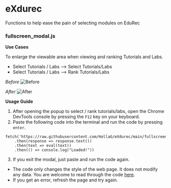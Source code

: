 # eXdurec
Functions to help ease the pain of selecting modules on EduRec

### fullscreen_modal.js
**Use Cases**

To enlarge the viewable area when viewing and ranking Tutorials and Labs.
- Select Tutorials / Labs --> Select Tutorials/Labs
- Select Tutorials / Labs --> Rank Tutorials/Labs

*Before*
![Before](https://i.imgur.com/ciQmsM3.png)

*After*
![After](https://i.imgur.com/01Dqs97.png)

**Usage Guide**
1. After opening the popup to select / rank tutorials/labs, open the Chrome DevTools console by pressing the `F12` key on your keyboard.
2. Paste the following code into the terminal and run the code by pressing `enter`.
```
fetch('https://raw.githubusercontent.com/HollaG/eXdurec/main/fullscreen_modal.js')
    .then(response => response.text())
    .then(text => eval(text))
    .then(() => console.log("Loaded!"))
```
3. If you exit the modal, just paste and run the code again.
* The code only changes the style of the web page. It does not modify any data. You are welcome to read through the code [here](https://github.com/HollaG/eXdurec/blob/main/fullscreen_modal.js).
* If you get an error, refresh the page and try again.

